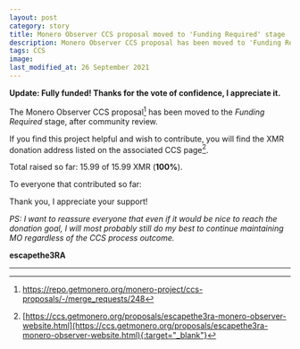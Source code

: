 ```yaml
---
layout: post
category: story
title: Monero Observer CCS proposal moved to 'Funding Required' stage
description: Monero Observer CCS proposal has been moved to 'Funding Required' stage and is now accepting contributions.
tags: CCS
image: 
last_modified_at: 26 September 2021
---
```


**Update: Fully funded! Thanks for the vote of confidence, I appreciate it.**

The Monero Observer CCS proposal[^1] has been moved to the *Funding Required* stage, after community review.

If you find this project helpful and wish to contribute, you will find the XMR donation address listed on the associated CCS page[^2].

Total raised so far: 15.99 of 15.99 XMR (**100%**).

To everyone that contributed so far:

Thank you, I appreciate your support!

*PS: I want to reassure everyone that even if it would be nice to reach the donation goal, I will most probably still do my best to continue maintaining MO regardless of the CCS process outcome.*

**escapethe3RA**

---

[^1]: https://repo.getmonero.org/monero-project/ccs-proposals/-/merge_requests/248
[^2]: [https://ccs.getmonero.org/proposals/escapethe3ra-monero-observer-website.html](https://ccs.getmonero.org/proposals/escapethe3ra-monero-observer-website.html){:target="_blank"}
